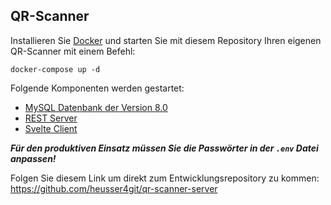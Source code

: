 ## QR-Scanner

Installieren Sie [Docker](https://www.docker.com/) und starten Sie mit diesem Repository Ihren eigenen QR-Scanner mit einem Befehl:

`docker-compose up -d`



Folgende Komponenten werden gestartet:
- [MySQL Datenbank der Version 8.0](https://github.com/docker-library/mysql/tree/b3dc453ce1a149ad698e29715d818cf042605163/8.0)
- [REST Server](https://hub.docker.com/layers/tcodemalans/qrscanner-server/latest)
- [Svelte Client](https://hub.docker.com/layers/tcodemalans/qrscanner-client/latest)


_**Für den produktiven Einsatz müssen Sie die Passwörter in der `.env` Datei anpassen!**_


Folgen Sie diesem Link um direkt zum Entwicklungsrepository zu kommen:
https://github.com/heusser4git/qr-scanner-server